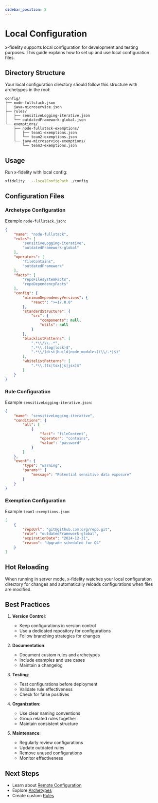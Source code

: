 ```yaml
---
sidebar_position: 8
---
```


# Local Configuration

x-fidelity supports local configuration for development and testing purposes. This guide explains how to set up and use local configuration files.

## Directory Structure

Your local configuration directory should follow this structure with archetypes in the root:

```
config/
├── node-fullstack.json
│   java-microservice.json
├── rules/
│   ├── sensitiveLogging-iterative.json
│   └── outdatedFramework-global.json
└── exemptions/
    ├── node-fullstack-exemptions/
    │   ├── team1-exemptions.json
    │   └── team2-exemptions.json
    └── java-microservice-exemptions/
        └── team3-exemptions.json
```

## Usage

Run x-fidelity with local config:

```bash
xfidelity . --localConfigPath ./config
```

## Configuration Files

### Archetype Configuration

Example `node-fullstack.json`:
```json
{
    "name": "node-fullstack",
    "rules": [
        "sensitiveLogging-iterative",
        "outdatedFramework-global"
    ],
    "operators": [
        "fileContains",
        "outdatedFramework"
    ],
    "facts": [
        "repoFilesystemFacts",
        "repoDependencyFacts"
    ],
    "config": {
        "minimumDependencyVersions": {
            "react": ">=17.0.0"
        },
        "standardStructure": {
            "src": {
                "components": null,
                "utils": null
            }
        },
        "blacklistPatterns": [
            ".*\\/\\..*",
            ".*\\.(log|lock)$",
            ".*\\/(dist|build|node_modules)(\\/.*|$)"
        ],
        "whitelistPatterns": [
            ".*\\.(ts|tsx|js|jsx)$"
        ]
    }
}
```

### Rule Configuration

Example `sensitiveLogging-iterative.json`:
```json
{
    "name": "sensitiveLogging-iterative",
    "conditions": {
        "all": [
            {
                "fact": "fileContent",
                "operator": "contains",
                "value": "password"
            }
        ]
    },
    "event": {
        "type": "warning",
        "params": {
            "message": "Potential sensitive data exposure"
        }
    }
}
```

### Exemption Configuration

Example `team1-exemptions.json`:
```json
[
    {
        "repoUrl": "git@github.com:org/repo.git",
        "rule": "outdatedFramework-global",
        "expirationDate": "2024-12-31",
        "reason": "Upgrade scheduled for Q4"
    }
]
```

## Hot Reloading

When running in server mode, x-fidelity watches your local configuration directory for changes and automatically reloads configurations when files are modified.

## Best Practices

1. **Version Control**:
   - Keep configurations in version control
   - Use a dedicated repository for configurations
   - Follow branching strategies for changes

2. **Documentation**:
   - Document custom rules and archetypes
   - Include examples and use cases
   - Maintain a changelog

3. **Testing**:
   - Test configurations before deployment
   - Validate rule effectiveness
   - Check for false positives

4. **Organization**:
   - Use clear naming conventions
   - Group related rules together
   - Maintain consistent structure

5. **Maintenance**:
   - Regularly review configurations
   - Update outdated rules
   - Remove unused configurations
   - Monitor effectiveness

## Next Steps

- Learn about [Remote Configuration](remote-configuration)
- Explore [Archetypes](archetypes)
- Create custom [Rules](rules)
